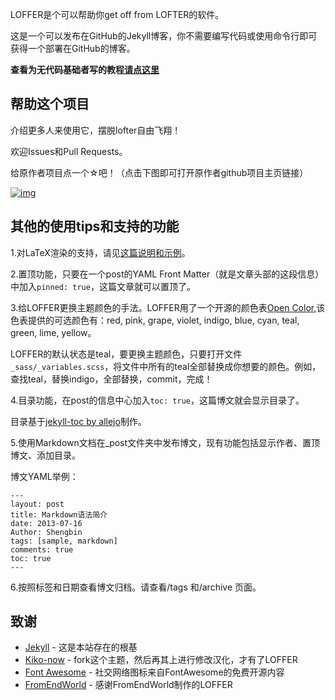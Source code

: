 LOFFER是个可以帮助你get off from LOFTER的软件。

这是一个可以发布在GitHub的Jekyll博客，你不需要编写代码或使用命令行即可获得一个部署在GitHub的博客。

**查看为无代码基础者写的教程[请点这里](https://fromendworld.github.io/LOFFER/document/)**


## 帮助这个项目

介绍更多人来使用它，摆脱lofter自由飞翔！

欢迎Issues和Pull Requests。

给原作者项目点一个☆吧！（点击下图即可打开原作者github项目主页链接）

[![img](https://raw.githubusercontent.com/FromEndWorld/LOFFER/master/images/givemefive.png)](https://github.com/FromEndWorld/loffer)



## 其他的使用tips和支持的功能


1.对LaTeX渲染的支持，请见[这篇说明和示例](https://fromendworld.github.io/LOFFER/math-test/)。

2.置顶功能，只要在一个post的YAML Front Matter（就是文章头部的这段信息）中加入` pinned: true `，这篇文章就可以置顶了。

3.给LOFFER更换主题颜色的手法。LOFFER用了一个开源的颜色表[Open Color](https://yeun.github.io/open-color/),该色表提供的可选颜色有：red, pink, grape, violet, indigo, blue, cyan, teal, green, lime, yellow。

LOFFER的默认状态是teal，要更换主题颜色，只要打开文件` _sass/_variables.scss `，将文件中所有的teal全部替换成你想要的颜色。例如，查找teal，替换indigo，全部替换，commit，完成！

4.目录功能，在post的信息中心加入` toc: true `，这篇博文就会显示目录了。

目录基于[jekyll-toc by allejo](https://github.com/allejo/jekyll-toc)制作。

5.使用Markdown文档在_post文件夹中发布博文，现有功能包括显示作者、置顶博文、添加目录。

博文YAML举例：

    ---
    layout: post
    title: Markdown语法简介
    date: 2013-07-16
    Author: Shengbin 
    tags: [sample, markdown]
    comments: true
    toc: true
    ---

6.按照标签和日期查看博文归档。请查看/tags 和/archive 页面。


## 致谢

* [Jekyll](https://github.com/jekyll/jekyll) - 这是本站存在的根基
* [Kiko-now](<https://github.com/aweekj/kiko-now>) - fork这个主题，然后再其上进行修改汉化，才有了LOFFER
* [Font Awesome](<https://fontawesome.com/>) - 社交网络图标来自FontAwesome的免费开源内容
* [FromEndWorld](<https://github.com/FromEndWorld/loffer>) - 感谢FromEndWorld制作的LOFFER
